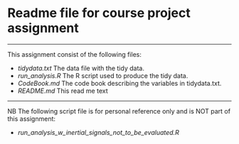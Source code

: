 Readme file for course project assignment
===
___
This assignment consist of the following files:

* *tidydata.txt* The data file with the tidy data.
* *run_analysis.R* The R script used to produce the tidy data.
* *CodeBook.md* The code book describing the variables in tidydata.txt.
* *README.md* This read me text

___
NB
The following script file is for personal reference only and is NOT part of this assignment:

* *run_analysis_w_inertial_signals_not_to_be_evaluated.R*

